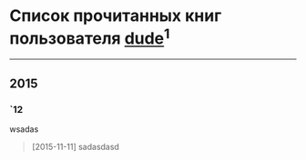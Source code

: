 # Список прочитанных книг пользователя [dude](https://www.facebook.com/profile.php?id=100001925197873)<sup>1</sup>
---

## 2015

### `12
wsadas
> [2015-11-11] sadasdasd



